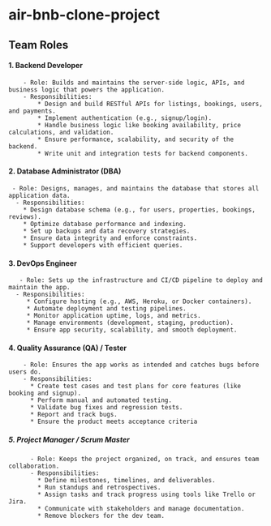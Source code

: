 # air-bnb-clone-project
## Team Roles
#### 1. Backend Developer
        - Role: Builds and maintains the server-side logic, APIs, and business logic that powers the application.
        - Responsibilities:
            * Design and build RESTful APIs for listings, bookings, users, and payments.
            * Implement authentication (e.g., signup/login).
            * Handle business logic like booking availability, price calculations, and validation.
            * Ensure performance, scalability, and security of the backend.
            * Write unit and integration tests for backend components.

#### 2. Database Administrator (DBA)
     - Role: Designs, manages, and maintains the database that stores all application data.
      - Responsibilities:
        * Design database schema (e.g., for users, properties, bookings, reviews).
        * Optimize database performance and indexing.
        * Set up backups and data recovery strategies.
        * Ensure data integrity and enforce constraints.
        * Support developers with efficient queries.
        
#### 3. DevOps Engineer
       - Role: Sets up the infrastructure and CI/CD pipeline to deploy and maintain the app.
      - Responsibilities:
         * Configure hosting (e.g., AWS, Heroku, or Docker containers).  
         * Automate deployment and testing pipelines.
         * Monitor application uptime, logs, and metrics.
         * Manage environments (development, staging, production).
         * Ensure app security, scalability, and smooth deployment.
#### 4. Quality Assurance (QA) / Tester
        - Role: Ensures the app works as intended and catches bugs before users do.
        - Responsibilities:
          * Create test cases and test plans for core features (like booking and signup). 
          * Perform manual and automated testing. 
          * Validate bug fixes and regression tests.
          * Report and track bugs.
          * Ensure the product meets acceptance criteria
##### 5. Project Manager / Scrum Master
          - Role: Keeps the project organized, on track, and ensures team collaboration.
          - Responsibilities:
            * Define milestones, timelines, and deliverables.
            * Run standups and retrospectives.
            * Assign tasks and track progress using tools like Trello or Jira.
            * Communicate with stakeholders and manage documentation.
            * Remove blockers for the dev team.
##
